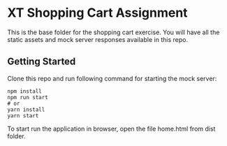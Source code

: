 # XT Shopping Cart Assignment

This is the base folder for the shopping cart exercise. You will have all the static assets and mock server responses available in this repo.

## Getting Started

Clone this repo and run following command for starting the mock server:

```
npm install
npm run start
# or
yarn install
yarn start
```

To start run the application in browser, open the file home.html from dist folder.
